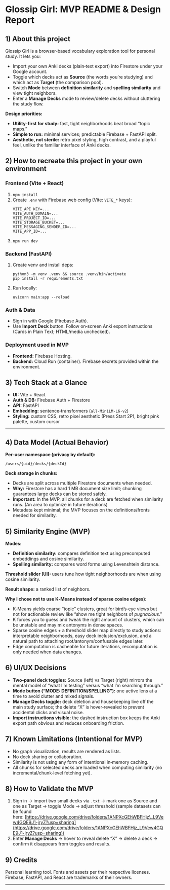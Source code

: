 # Glossip Girl: MVP README & Design Report


## 1) About this project

Glossip Girl is a browser‑based vocabulary exploration tool for personal study. It lets you:

- Import your own Anki decks (plain‑text export) into Firestore under your Google account.
- Toggle which decks act as **Source** (the words you’re studying) and which act as **Target** (the comparison pool).
- Switch **Mode** between **definition similarity** and **spelling similarity** and view tight neighbors.
- Enter a **Manage Decks** mode to review/delete decks without cluttering the study flow.

**Design priorities:**

- **Utility‑first for study:** fast, tight neighborhoods beat broad “topic maps.”
- **Simple to run:** minimal services; predictable Firebase + FastAPI split.
- **Aesthetic, not sterile:** retro pixel styling, high contrast, and a playful feel, unlike the familiar interface of Anki decks.

## 2) How to recreate this project in your own environment

### Frontend (Vite + React)

1. `npm install`
2. Create `.env` with Firebase web config (Vite: `VITE_*` keys):
   ```
   VITE_API_KEY=...
   VITE_AUTH_DOMAIN=...
   VITE_PROJECT_ID=...
   VITE_STORAGE_BUCKET=...
   VITE_MESSAGING_SENDER_ID=...
   VITE_APP_ID=...
   ```
3. `npm run dev`

### Backend (FastAPI)

1. Create venv and install deps:
   ```
   python3 -m venv .venv && source .venv/bin/activate
   pip install -r requirements.txt
   ```
2. Run locally:
   ```
   uvicorn main:app --reload
   ```

### Auth & Data

- Sign in with Google (Firebase Auth).
- Use **Import Deck** button. Follow on‑screen Anki export instructions (Cards in Plain Text; HTML/media unchecked).

### Deployment used in MVP

- **Frontend:** Firebase Hosting.
- **Backend:** Cloud Run (container). Firebase secrets provided within the environment.

## 3) Tech Stack at a Glance

- **UI:** Vite + React
- **Auth & DB:** Firebase Auth + Firestore
- **API:** FastAPI
- **Embedding:** sentence‑transformers (`all-MiniLM-L6-v2`)
- **Styling:** custom CSS, retro pixel aesthetic (Press Start 2P), bright pink palette, custom cursor

---

## 4) Data Model (Actual Behavior)

**Per‑user namespace (privacy by default):**

```
/users/{uid}/decks/{deckId}
```

**Deck storage in chunks:**

- Decks are split across multiple Firestore documents when needed.
- **Why:** Firestore has a hard 1 MB document size limit; chunking guarantees large decks can be stored safely.
- **Important:** In the MVP, all chunks for a deck are fetched when similarity runs. (An area to optimize in future iterations)
- Metadata kept minimal; the MVP focuses on the definitions/fronts needed for similarity.

## 5) Similarity Engine (MVP)

**Modes:**

- **Definition similarity:** compares definition text using precomputed embeddings and cosine similarity.
- **Spelling similarity:** compares word forms using Levenshtein distance.

**Threshold slider (UI):** users tune how tight neighborhoods are when using cosine similarity.

**Result shape:** a ranked list of neighbors.

**Why I chose not to use K‑Means instead of sparse cosine edges):**

- K‑Means yields coarse “topic” clusters, great for bird’s‑eye views but not for actionable review like “show me tight neighbors of *pugnacious*.”
- K forces you to guess and tweak the right amount of clusters, which can be unstable and may mix antonyms in dense spaces.
- Sparse cosine edges + a threshold slider map directly to study actions: interpretable neighborhoods, easy deck inclusion/exclusion, and a natural path to attaching root/antonym/confusable edges later.
- Edge computation is cacheable for future iterations, recomputation is only needed when data changes.

## 6) UI/UX Decisions

- **Two‑panel deck toggles:** Source (left) vs Target (right) mirrors the mental model of “what I’m testing” versus “what I’m searching through.”
- **Mode button (“MODE: DEFINITION/SPELLING”):** one active lens at a time to avoid clutter and mixed signals.
- **Manage Decks toggle:** deck deletion and housekeeping live off the main study surface; the delete “X” is hover‑revealed to prevent accidental clicks and visual noise.
- **Import instructions visible:** the dashed instruction box keeps the Anki export path obvious and reduces onboarding friction.

## 7) Known Limitations (Intentional for MVP)

- No graph visualization, results are rendered as lists.
- No deck sharing or collaboration.
- Similarity is not using any form of intentional in‑memory caching.
- All chunks for selected decks are loaded when computing similarity (no incremental/chunk‑level fetching yet).

## 8) How to Validate the MVP

1. Sign in → import two small decks via `.txt` → mark one as Source and one as Target → toggle Mode → adjust threshold (sample datasets can be found here: [https://drive.google.com/drive/folders/1ANPXcGEhWBFHjz\_L9Vew4GQE9J1-jryZ?usp=sharing](https://drive.google.com/drive/folders/1ANPXcGEhWBFHjz_L9Vew4GQE9J1-jryZ?usp=sharing))
2. Enter **Manage Decks** → hover to reveal delete “X” → delete a deck → confirm it disappears from toggles and results.

## 9) Credits

Personal learning tool. Fonts and assets per their respective licenses. Firebase, FastAPI, and React are trademarks of their owners.

---
